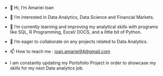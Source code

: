 - 👋 Hi, I’m Amariei Ioan
- 👀 I’m interested in Data Analytics, Data Science and Financial Markets.
- 🌱 I’m currently learning and improving my analytical skills with programs like SQL, R Programming, Excel/ DOCS, and a little bit of Python.
- 💞️ I’m eager to collaborate on any projects related to Data Analytics.
- 📫 How to reach me : ioan.amariei94@gmail.com

- I am constantly updating my Portofolio Project in order to showcase my skills for my next Data analytics job. 

<!---
AMAioan/AMAioan is a ✨ special ✨ repository because its `README.md` (this file) appears on your GitHub profile.
You can click the Preview link to take a look at your changes.
--->
